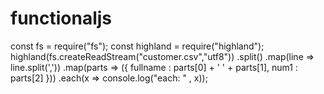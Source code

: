 # functionaljs

const fs = require("fs");
const highland = require("highland");
highland(fs.createReadStream("customer.csv","utf8"))
    .split()
    .map(line => line.split(','))
    .map(parts => ({
        fullname : parts[0] + ' ' + parts[1],
        num1 : parts[2]
    }))
    .each(x => console.log("each: " , x));
